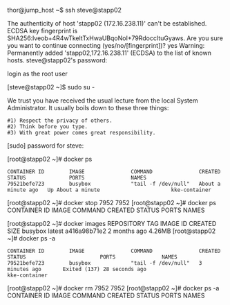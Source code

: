 thor@jump_host ~$ ssh steve@stapp02

The authenticity of host 'stapp02 (172.16.238.11)' can't be established.
ECDSA key fingerprint is SHA256:lveob+4R4wTkeltTxHwaUBqoNoI+79RdoccItuGyaws.
Are you sure you want to continue connecting (yes/no/[fingerprint])? yes
Warning: Permanently added 'stapp02,172.16.238.11' (ECDSA) to the list of known hosts.
steve@stapp02's password: 

login as the root user 

[steve@stapp02 ~]$ sudo su -

We trust you have received the usual lecture from the local System
Administrator. It usually boils down to these three things:

    #1) Respect the privacy of others.
    #2) Think before you type.
    #3) With great power comes great responsibility.

[sudo] password for steve:


[root@stapp02 ~]# docker ps 
```
CONTAINER ID        IMAGE               COMMAND               CREATED              STATUS              PORTS               NAMES
79521befe723        busybox             "tail -f /dev/null"   About a minute ago   Up About a minute                       kke-container
```

[root@stapp02 ~]# docker stop 7952
7952
[root@stapp02 ~]# docker ps 
CONTAINER ID        IMAGE               COMMAND             CREATED             STATUS              PORTS               NAMES

[root@stapp02 ~]# docker images 
REPOSITORY          TAG                 IMAGE ID            CREATED             SIZE
busybox             latest              a416a98b71e2        2 months ago        4.26MB
[root@stapp02 ~]# docker ps  -a

```
CONTAINER ID        IMAGE               COMMAND               CREATED             STATUS                        PORTS               NAMES
79521befe723        busybox             "tail -f /dev/null"   3 minutes ago       Exited (137) 28 seconds ago                       kke-container
```

[root@stapp02 ~]# docker rm 7952
7952
[root@stapp02 ~]# docker ps  -a
CONTAINER ID        IMAGE               COMMAND             CREATED             STATUS              PORTS               NAMES